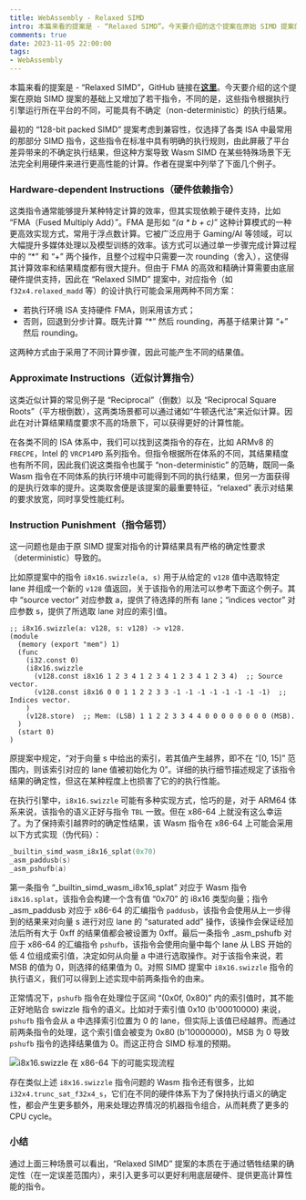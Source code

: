 ```yaml
---
title: WebAssembly - Relaxed SIMD
intro: 本篇来看的提案是 - “Relaxed SIMD”。今天要介绍的这个提案在原始 SIMD 提案的基础上又增加了若干指令，不同的是，这些指令根据执行引擎运行所在平台的不同，可能具有不确定（non-deterministic）的执行结果。
comments: true
date: 2023-11-05 22:00:00
tags:
- WebAssembly
---
```


本篇来看的提案是 - “Relaxed SIMD”，GitHub 链接在<b>[这里](https://github.com/WebAssembly/relaxed-simd/blob/main/proposals/relaxed-simd/Overview.md)</b>。今天要介绍的这个提案在原始 SIMD 提案的基础上又增加了若干指令，不同的是，这些指令根据执行引擎运行所在平台的不同，可能具有不确定（non-deterministic）的执行结果。

最初的 “128-bit packed SIMD” 提案考虑到兼容性，仅选择了各类 ISA 中最常用的那部分 SIMD 指令，这些指令在标准中具有明确的执行规则，由此屏蔽了平台差异带来的不确定执行结果，但这种方案导致 Wasm SIMD 在某些特殊场景下无法完全利用硬件来进行更高性能的计算。作者在提案中列举了下面几个例子。

### Hardware-dependent Instructions（硬件依赖指令）

这类指令通常能够提升某种特定计算的效率，但其实现依赖于硬件支持，比如 “FMA（Fused Multiply Add）”。FMA 是形如 “<i>(a * b + c)</i>” 这种计算模式的一种更高效实现方式，常用于浮点数计算。它被广泛应用于 Gaming/AI 等领域，可以大幅提升多媒体处理以及模型训练的效率。该方式可以通过单一步骤完成计算过程中的 “*” 和 “+” 两个操作，且整个过程中只需要一次 rounding（舍入），这使得其计算效率和结果精度都有很大提升。但由于 FMA 的高效和精确计算需要由底层硬件提供支持，因此在 “Relaxed SIMD” 提案中，对应指令（如 `f32x4.relaxed_madd` 等）的设计执行可能会采用两种不同方案：

* 若执行环境 ISA 支持硬件 FMA，则采用该方式；
* 否则，回退到分步计算。既先计算 “*” 然后 rounding，再基于结果计算 “+” 然后 rounding。

这两种方式由于采用了不同计算步骤，因此可能产生不同的结果值。

### Approximate Instructions（近似计算指令）

这类近似计算的常见例子是 “Reciprocal”（倒数）以及 “Reciprocal Square Roots”（平方根倒数），这两类场景都可以通过诸如“牛顿迭代法”来近似计算。因此在对计算结果精度要求不高的场景下，可以获得更好的计算性能。

在各类不同的 ISA 体系中，我们可以找到这类指令的存在，比如 ARMv8 的 `FRECPE`，Intel 的 `VRCP14PD` 系列指令。但指令根据所在体系的不同，其结果精度也有所不同，因此我们说这类指令也属于 “non-deterministic” 的范畴，既同一条 Wasm 指令在不同体系的执行环境中可能得到不同的执行结果，但另一方面获得的是执行效率的提升。这类取舍便是该提案的最重要特征，“relaxed” 表示对结果的要求放宽，同时享受性能红利。


### Instruction Punishment（指令惩罚）

这一问题也是由于原 SIMD 提案对指令的计算结果具有严格的确定性要求（deterministic）导致的。

比如原提案中的指令 `i8x16.swizzle(a, s)` 用于从给定的 `v128` 值中选取特定 lane 并组成一个新的 `v128` 值返回，关于该指令的用法可以参考下面这个例子。其中 “source vector” 对应参数 a，提供了待选择的所有 lane；“indices vector” 对应参数 s，提供了所选取 lane 对应的索引值。

```wat
;; i8x16.swizzle(a: v128, s: v128) -> v128.
(module
  (memory (export "mem") 1)
  (func
    (i32.const 0)
    (i8x16.swizzle 
      (v128.const i8x16 1 2 3 4 1 2 3 4 1 2 3 4 1 2 3 4)  ;; Source vector.
      (v128.const i8x16 0 0 1 1 2 2 3 3 -1 -1 -1 -1 -1 -1 -1 -1)  ;; Indices vector.
    )
    (v128.store)  ;; Mem: (LSB) 1 1 2 2 3 3 4 4 0 0 0 0 0 0 0 0 (MSB).
  )
  (start 0)  
)
```

原提案中规定，“对于向量 s 中给出的索引，若其值产生越界，即不在 “[0, 15]” 范围内，则该索引对应的 lane 值被初始化为 0”。详细的执行细节描述规定了该指令结果的确定性，但这在某种程度上也损害了它的的执行性能。

在执行引擎中，`i8x16.swizzle` 可能有多种实现方式，恰巧的是，对于 ARM64 体系来说，该指令的语义正好与指令 `TBL` 一致。但在 x86-64 上就没有这么幸运了。为了保持索引越界时的确定性结果，该 Wasm 指令在 x86-64 上可能会采用以下方式实现（伪代码）：

```asm
_builtin_simd_wasm_i8x16_splat(0x70)
_asm_paddusb(s)
_asm_pshufb(a)
```

第一条指令 “_builtin_simd_wasm_i8x16_splat” 对应于 Wasm 指令 `i8x16.splat`，该指令会构建一个含有值 “0x70” 的 i8x16 类型向量；指令 _asm_paddusb 对应于 x86-64 的汇编指令 `paddusb`，该指令会使用从上一步得到的结果来对向量 s 进行对应 lane 的 “saturated add” 操作，该操作会保证经加法后所有大于 0xff 的结果值都会被设置为 0xff。最后一条指令 _asm_pshufb 对应于 x86-64 的汇编指令 `pshufb`，该指令会使用向量中每个 lane 从 LBS 开始的低 4 位组成索引值，决定如何从向量 a 中进行选取操作。对于该指令来说，若 MSB 的值为 0，则选择的结果值为 0。对照 SIMD 提案中 `i8x16.swizzle` 指令的执行语义，我们可以得到上述实现中前两条指令的由来。

正常情况下，`pshufb` 指令在处理位于区间 “(0x0f, 0x80)” 内的索引值时，其不能正好地贴合 swizzle 指令的语义。比如对于索引值 0x10 (b'00010000) 来说，`pshufb` 指令会从 a 中选择索引位置为 0 的 lane，但实际上该值已经越界。而通过前两条指令的处理，这个索引值会被变为 0x80 (b'10000000)，MSB 为 0 导致 `pshufb` 指令的选择结果值为 0。而这正符合 SIMD 标准的预期。

![i8x16.swizzle 在 x86-64 下的可能实现流程](1.png)

存在类似上述 `i8x16.swizzle` 指令问题的 Wasm 指令还有很多，比如 `i32x4.trunc_sat_f32x4_s`，它们在不同的硬件体系下为了保持执行语义的确定性，都会产生更多额外，用来处理边界情况的机器指令组合，从而耗费了更多的 CPU cycle。

### 小结

通过上面三种场景可以看出，“Relaxed SIMD” 提案的本质在于通过牺牲结果的确定性（在一定误差范围内），来引入更多可以更好利用底层硬件、提供更高计算性能的指令。

